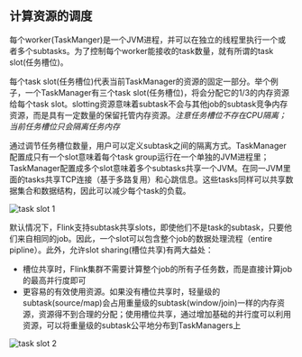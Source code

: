 ## 计算资源的调度
每个worker(TaskManger)是一个JVM进程，并可以在独立的线程里执行一个或者多个subtasks。为了控制每个worker能接收的task数量，就有所谓的task slot(任务槽位)。

每个task slot(任务槽位)代表当前TaskManager的资源的固定一部分。举个例子，一个TaskManager有三个task slot(任务槽位)，将会分配它的1/3的内存资源给每个task slot。slotting资源意味着subtask不会与其他job的subtask竞争内存资源，而是具有一定数量的保留托管内存资源。*注意任务槽位不存在CPU隔离；当前任务槽位只会隔离任务内存*

通过调节任务槽位数量，用户可以定义subtask之间的隔离方式。TaskManager配置成只有一个slot意味着每个task group运行在一个单独的JVM进程里；TaskManager配置成多个slot意味着多个subtasks共享一个JVM。在同一JVM里面的tasks共享TCP连接（基于多路复用）和心跳信息。这些tasks同样可以共享数据集合和数据结构，因此可以减少每个task的负载。

![task slot 1]()

默认情况下，Flink支持subtask共享slots，即使他们不是task的subtask，只要他们来自相同的job。因此，一个slot可以包含整个job的数据处理流程（entire pipline）。此外，允许slot sharing(槽位共享)有两大益处：

  - 槽位共享时，Flink集群不需要计算整个job的所有子任务数，而是直接计算job的最高并行度即可
  - 更容易的有效使用资源。如果没有槽位共享时，轻量级的subtask(source/map)会占用重量级的subtask(window/join)一样的内存资源，资源得不到合理的分配；使用槽位共享，通过增加基础的并行度可以利用资源，可以将重量级的subtask公平地分布到TaskManagers上

![task slot 2]()


